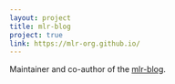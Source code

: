 ```yaml
---
layout: project
title: mlr-blog
project: true
link: https://mlr-org.github.io/
---
```

Maintainer and co-author of the [mlr-blog](https://mlr-org.github.io/).
